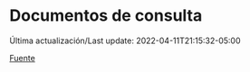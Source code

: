 # Documentos de consulta

Última actualización/Last update: 2022-04-11T21:15:32-05:00

 [Fuente](https://coronavirus.gob.mx/documentos-de-consulta/)
